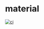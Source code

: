 # material

[![ci](https://github.com/M3ragon/material/actions/workflows/buildsite.yml/badge.svg)](https://github.com/M3ragon/material/actions/workflows/buildsite.yml)
